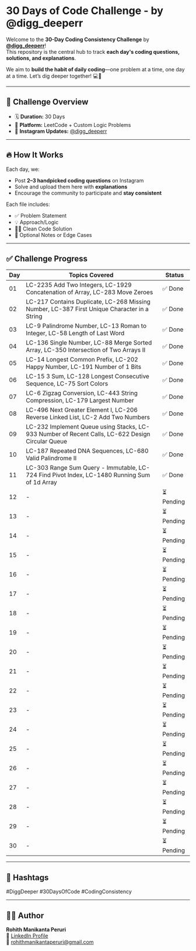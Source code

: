 # 30 Days of Code Challenge - by @digg_deeperr  

Welcome to the **30-Day Coding Consistency Challenge** by **[@digg_deeperr](https://instagram.com/digg_deeperr)**!  
This repository is the central hub to track **each day's coding questions, solutions, and explanations**.  

We aim to **build the habit of daily coding**—one problem at a time, one day at a time. Let’s dig deeper together! 💻🚀  

---

## 📅 Challenge Overview  

- 🗓 **Duration:** 30 Days  
- 📍 **Platform:** LeetCode + Custom Logic Problems  
- 📸 **Instagram Updates:** [@digg_deeperr](https://instagram.com/digg_deeperr)  

---

## 🔥 How It Works  
Each day, we:  
- Post **2–3 handpicked coding questions** on Instagram  
- Solve and upload them here with **explanations**  
- Encourage the community to participate and **stay consistent**  

Each file includes:  
- ✅ Problem Statement  
- 💡 Approach/Logic  
- 🧑‍💻 Clean Code Solution  
- 📘 Optional Notes or Edge Cases  

---

## ✅ Challenge Progress  

| Day | Topics Covered | Status |
|-----|----------------|--------|
| 01  | LC-2235 Add Two Integers, LC-1929 Concatenation of Array, LC-283 Move Zeroes | ✅ Done |
| 02  | LC-217 Contains Duplicate, LC-268 Missing Number, LC-387 First Unique Character in a String | ✅ Done |
| 03  | LC-9 Palindrome Number, LC-13 Roman to Integer, LC-58 Length of Last Word | ✅ Done |
| 04  | LC-136 Single Number, LC-88 Merge Sorted Array, LC-350 Intersection of Two Arrays II | ✅ Done |
| 05  | LC-14 Longest Common Prefix, LC-202 Happy Number, LC-191 Number of 1 Bits | ✅ Done |
| 06  | LC-15 3 Sum, LC-128 Longest Consecutive Sequence, LC-75 Sort Colors | ✅ Done |
| 07  | LC-6 Zigzag Conversion, LC-443 String Compression, LC-179 Largest Number | ✅ Done |
| 08  | LC-496 Next Greater Element I, LC-206 Reverse Linked List, LC-2 Add Two Numbers | ✅ Done |
| 09  | LC-232 Implement Queue using Stacks, LC-933 Number of Recent Calls, LC-622 Design Circular Queue | ✅ Done |
| 10  | LC-187 Repeated DNA Sequences, LC-680 Valid Palindrome II | ✅ Done |
| 11  | LC-303 Range Sum Query - Immutable, LC-724 Find Pivot Index, LC-1480 Running Sum of 1d Array | ✅ Done |
| 12  | - | ⏳ Pending |
| 13  | - | ⏳ Pending |
| 14  | - | ⏳ Pending |
| 15  | - | ⏳ Pending |
| 16  | - | ⏳ Pending |
| 17  | - | ⏳ Pending |
| 18  | - | ⏳ Pending |
| 19  | - | ⏳ Pending |
| 20  | - | ⏳ Pending |
| 21  | - | ⏳ Pending |
| 22  | - | ⏳ Pending |
| 23  | - | ⏳ Pending |
| 24  | - | ⏳ Pending |
| 25  | - | ⏳ Pending |
| 26  | - | ⏳ Pending |
| 27  | - | ⏳ Pending |
| 28  | - | ⏳ Pending |
| 29  | - | ⏳ Pending |
| 30  | - | ⏳ Pending |  

---

## 📌 Hashtags  
#DiggDeeper #30DaysOfCode #CodingConsistency  

---

## 👨‍💻 Author  
**Rohith Manikanta Peruri**  
🔗 [LinkedIn Profile](https://www.linkedin.com/in/rohith-manikanta-peruri-a3323b2b8/)  
📧 [rohithmanikantaperuri@gmail.com](mailto:rohithmanikantaperuri@gmail.com)  
